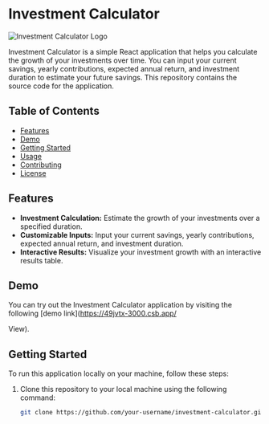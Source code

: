 # Investment Calculator

![Investment Calculator Logo](https://media.licdn.com/dms/image/D562DAQEL7QX7Azwb_g/profile-treasury-image-shrink_800_800/0/1696524044297?e=1697148000&v=beta&t=Pq7jQF9S3vuJ5VvDso070t6Qleiv71iXMKsQ31ATehw)

Investment Calculator is a simple React application that helps you calculate the growth of your investments over time. You can input your current savings, yearly contributions, expected annual return, and investment duration to estimate your future savings. This repository contains the source code for the application.

## Table of Contents

- [Features](#features)
- [Demo](#demo)
- [Getting Started](#getting-started)
- [Usage](#usage)
- [Contributing](#contributing)
- [License](#license)

## Features

- **Investment Calculation:** Estimate the growth of your investments over a specified duration.
- **Customizable Inputs:** Input your current savings, yearly contributions, expected annual return, and investment duration.
- **Interactive Results:** Visualize your investment growth with an interactive results table.

## Demo

You can try out the Investment Calculator application by visiting the following [demo link](https://49jvtx-3000.csb.app/


View).

## Getting Started

To run this application locally on your machine, follow these steps:

1. Clone this repository to your local machine using the following command:

   ```bash
   git clone https://github.com/your-username/investment-calculator.git
